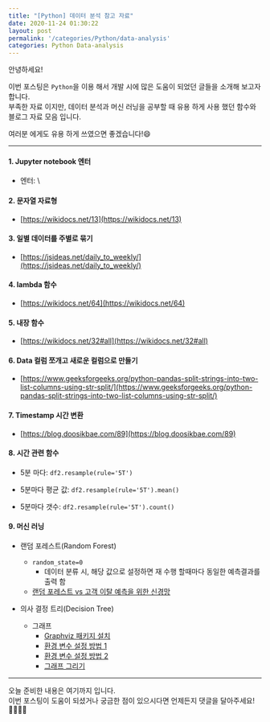 ```yaml
---
title: "[Python] 데이터 분석 참고 자료"
date: 2020-11-24 01:30:22
layout: post
permalink: '/categories/Python/data-analysis'
categories: Python Data-analysis
---
```


안녕하세요!

이번 포스팅은 `Python`을 이용 해서 개발 시에 많은 도움이 되었던 글들을 소개해 보고자 합니다.  
부족한 자료 이지만, 데이터 분석과 머신 러닝을 공부할 때 유용 하게 사용 했던 함수와 블로그 자료 모음 입니다.  

여러분 에게도 유용 하게 쓰였으면 좋겠습니다!😄

-----
#### 1. Jupyter notebook 엔터
- 엔터: \

#### 2. 문자열 자료형
- [https://wikidocs.net/13](https://wikidocs.net/13)

#### 3. 일별 데이터를 주별로 묶기
- [https://jsideas.net/daily_to_weekly/](https://jsideas.net/daily_to_weekly/)

#### 4. lambda 함수
- [https://wikidocs.net/64](https://wikidocs.net/64)

#### 5. 내장 함수
- [https://wikidocs.net/32#all](https://wikidocs.net/32#all)

#### 6. Data 컬럼 쪼개고 새로운 컬럼으로 만들기
- [https://www.geeksforgeeks.org/python-pandas-split-strings-into-two-list-columns-using-str-split/](https://www.geeksforgeeks.org/python-pandas-split-strings-into-two-list-columns-using-str-split/)

#### 7. Timestamp 시간 변환
- [https://blog.doosikbae.com/89](https://blog.doosikbae.com/89)

#### 8. 시간 관련 함수
- 5분 마다:
``` df2.resample(rule='5T') ```

- 5분마다 평균 값:
``` df2.resample(rule='5T').mean() ```

- 5분마다 갯수:
``` df2.resample(rule='5T').count() ```

#### 9. 머신 러닝
- 랜덤 포레스트(Random Forest)
  - ``` random_state=0 ``` 
     - 데이터 분류 시, 해당 값으로 설정하면 재 수행 할때마다 동일한 예측결과를 출력 함
  - [랜덤 포레스트 vs 고객 이탈 예측을 위한 신경망](https://towardsdatascience.com/random-forest-vs-neural-networks-for-predicting-customer-churn-691666c7431e)
  
- 의사 결정 트리(Decision Tree)
  - 그래프
    - [Graphviz 패키지 설치](https://graphviz.org/download/)
    - [환경 변수 설정 방법 1](https://stackoverflow.com/questions/35064304/runtimeerror-make-sure-the-graphviz-executables-are-on-your-systems-path-aft)
    - [환경 변수 설정 방법 2](https://datascience.stackexchange.com/questions/37428/graphviz-not-working-when-imported-inside-pydotplus-graphvizs-executables-not)
    - [그래프 그리기](https://pythonprogramminglanguage.com/decision-tree-visual-example/)
     
-----


오늘 준비한 내용은 여기까지 입니다.  
이번 포스팅이 도움이 되셨거나 궁금한 점이 있으시다면 언제든지 댓글을 달아주세요!🙋🏻‍♀️💡
